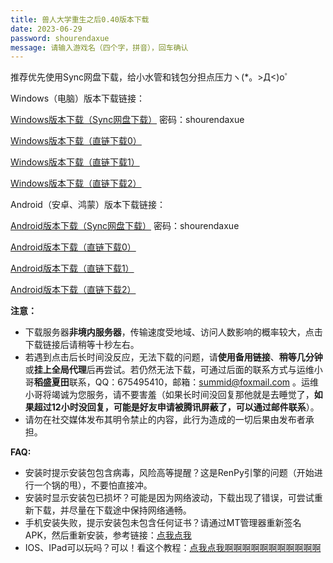 ```yaml
---
title: 兽人大学重生之后0.40版本下载
date: 2023-06-29
password: shourendaxue
message: 请输入游戏名（四个字，拼音），回车确认
---
```


推荐优先使用Sync网盘下载，给小水管和钱包分担点压力ヽ(*。>Д<)o゜


Windows（电脑）版本下载链接：

[Windows版本下载（Sync网盘下载）](https://ln5.sync.com/dl/8961007b0/u5zuczdg-3pixetwy-ghee3cwi-hm7i72v6) 密码：shourendaxue

[Windows版本下载（直链下载0）](https://gamedownload.furryuniversity.net/FurryUniversityAfterRebirth-qwerty-0.40-win.zip)

[Windows版本下载（直链下载1）](https://furryuniversityrebirth.sgp1.cdn.digitaloceanspaces.com/FurryUniversityAfterRebirth-qwerty-0.40-win.zip)

[Windows版本下载（直链下载2）](https://furryuniversityrebirth.sgp1.digitaloceanspaces.com/FurryUniversityAfterRebirth-qwerty-0.40-win.zip)


Android（安卓、鸿蒙）版本下载链接：

[Android版本下载（Sync网盘下载）](https://ln5.sync.com/dl/95f6ca480/qiw4bdc3-yq967xww-kim6d5hj-q5myx98x) 密码：shourendaxue

[Android版本下载（直链下载0）](https://gamedownload.furryuniversity.net/FurryUniversityAfterRebirth-qwerty-0.40-android.apk)

[Android版本下载（直链下载1）](https://furryuniversityrebirth.sgp1.cdn.digitaloceanspaces.com/FurryUniversityAfterRebirth-qwerty-0.40-android.apk)

[Android版本下载（直链下载2）](https://furryuniversityrebirth.sgp1.digitaloceanspaces.com/FurryUniversityAfterRebirth-qwerty-0.40-android.apk)

**注意：**

- 下载服务器**非境内服务器**，传输速度受地域、访问人数影响的概率较大，点击下载链接后请稍等十秒左右。
- 若遇到点击后长时间没反应，无法下载的问题，请**使用备用链接**、**稍等几分钟**或**挂上全局代理**后再尝试。若仍然无法下载，可通过后面的联系方式与运维小哥**稻盛夏田**联系，QQ：675495410，邮箱：summid@foxmail.com 。运维小哥将竭诚为您服务，请不要害羞（如果长时间没回复那他就是去睡觉了，**如果超过12小时没回复，可能是好友申请被腾讯屏蔽了，可以通过邮件联系**）。
- 请勿在社交媒体发布其明令禁止的内容，此行为造成的一切后果由发布者承担。


**FAQ:**

- 安装时提示安装包包含病毒，风险高等提醒？这是RenPy引擎的问题（开始进行一个锅的甩），不要怕直接冲。
- 安装时显示安装包已损坏？可能是因为网络波动，下载出现了错误，可尝试重新下载，并尽量在下载途中保持网络通畅。
- 手机安装失败，提示安装包未包含任何证书？请通过MT管理器重新签名APK，然后重新安装，参考链接：[点我点我](https://www.hmxthome.com/software/3080.html)
- IOS、IPad可以玩吗？可以！看这个教程：[点我点我啊啊啊啊啊啊啊啊啊啊啊](https://www.bilibili.com/read/cv16791806)